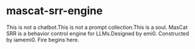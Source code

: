 # mascat-srr-engine
This is not a chatbot.This is not a prompt collection.This is a soul.
MasCat SRR is a behavior control engine for LLMs.Designed by emi0. Constructed by iamemi0.
Fire begins here.
